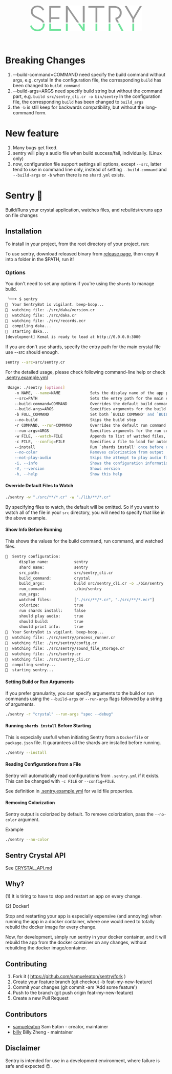<br>
<p align="center">
<img width="350" title="cubbie" alt="cubbie!" src="https://raw.githubusercontent.com/samueleaton/design/master/sentry.png">
</p>
<br>

# Breaking Changes

1. --build-command=COMMAND need specify the build command without args, e.g. crystal
    In the configuration file, the corresponding `build`  has been changed to `build_command`
2. --build-args=ARGS need specify build string but without the command part, e.g. `build src/sentry_cli.cr -o bin/sentry`
   In the configuration file, the corresponding `build`  has been changed to `build_args`
3. the `-b` is still keep for backwards compatibility, but without the long-command form.

# New feature

1. Many bugs get fixed.
2. sentry will play a audio file when build success/fail, individually. (Linux only)
3. now, configuration file support settings all options, except `--src`, latter tend to use in command line only,
   instead of setting `--build-command` and `--build-args` or `-b` when there is no `shard.yml` exists.

# Sentry 🤖

Build/Runs your crystal application, watches files, and rebuilds/reruns app on file changes

## Installation

To install in your project, from the root directory of your project, run:

To use sentry, download released binary from [release page](https://github.com/crystal-china/sentry/releases), then copy it into
a folder in the $PATH, run it!

### Options

You don't need to set any options if you're using the `shards` to manage build.

```bash
 ╰──➤ $ sentry
🤖  Your SentryBot is vigilant. beep-boop...
🤖  watching file: ./src/daka/version.cr
🤖  watching file: ./src/daka.cr
🤖  watching file: ./src/records.ecr
🤖  compiling daka...
🤖  starting daka...
[development] Kemal is ready to lead at http://0.0.0.0:3000
```

If you are don't use shards, specify the entry path for the main crystal file use --src should enough.

```bash
sentry --src=src/sentry.cr
```

For the detailed usage, please check following command-line help or check [.sentry.example.yml](./.sentry.example.yml) 

```bash
 Usage: ./sentry [options]
    -n NAME, --name=NAME             Sets the display name of the app process (default: sentry)
    --src=PATH                       Sets the entry path for the main crystal file inferred from shard.yml (default: src/sentry_cli.cr)
    --build-command=COMMAND          Overrides the default build command (default: crystal)
    --build-args=ARGS                Specifies arguments for the build command (default: build src/sentry_cli.cr -o ./bin/sentry)
    -b FULL_COMMAND                  Set both `BUILD COMMAND' and `BUILD ARGS', for backwards compatibility (default: crystal build src/sentry_cli.cr -o ./bin/sentry)
    --no-build                       Skips the build step
    -r COMMAND, --run=COMMAND        Overrides the default run command inferred from shard.yml (default: ./bin/sentry)
    --run-args=ARGS                  Specifies arguments for the run command, (default: '')
    -w FILE, --watch=FILE            Appends to list of watched files, (will overrides default: ["./src/**/*.cr", "./src/**/*.ecr"])
    -c FILE, --config=FILE           Specifies a file to load for automatic configuration (default: .sentry.yml)
    --install                        Run `shards install' once before running Sentry build and run commands
    --no-color                       Removes colorization from output
    --not-play-audio                 Skips the attempt to play audio file with `aplay' from `alsa-utils' package when building on Linux succeeds or fails
    -i, --info                       Shows the configuration informations
    -V, --version                    Shows version
    -h, --help                       Show this help
```

#### Override Default Files to Watch

```bash
./sentry -w "./src/**/*.cr" -w "./lib/**/*.cr"
```

By specifying files to watch, the default will be omitted. So if you want to watch all of the file in your `src` directory, you will need to specify that like in the above example.

#### Show Info Before Running

This shows the values for the build command, run command, and watched files.

```bash
🤖  Sentry configuration:
      display name:           sentry
      shard name:             sentry
      src_path:               src/sentry_cli.cr
      build_command:          crystal
      build_args:             build src/sentry_cli.cr -o ./bin/sentry
      run_command:            ./bin/sentry
      run_args:
      watched files:          ["./src/**/*.cr", "./src/**/*.ecr"]
      colorize:               true
      run shards install:     false
      should play audio:      true
      should build:           true
      should print info:      true
🤖  Your SentryBot is vigilant. beep-boop...
🤖  watching file: ./src/sentry/process_runner.cr
🤖  watching file: ./src/sentry/config.cr
🤖  watching file: ./src/sentry/sound_file_storage.cr
🤖  watching file: ./src/sentry.cr
🤖  watching file: ./src/sentry_cli.cr
🤖  compiling sentry...
🤖  starting sentry...
```

#### Setting Build or Run Arguments

If you prefer granularity, you can specify arguments to the build or run commands using the `--build-args` or `--run-args` flags followed by a string of arguments.

```bash
./sentry -r "crystal" --run-args "spec --debug"
```

#### Running `shards install` Before Starting

This is especially usefull when initiating Sentry from a `Dockerfile` or `package.json` file. It guarantees all the shards are installed before running.

```bash
./sentry --install
```

#### Reading Configurations from a File

Sentry will automatically read configurations from `.sentry.yml` if it exists. This can be changed with `-c FILE` or `--config=FILE`.

See definition in [.sentry.example.yml](./.sentry.example.yml) for valid file properties.

#### Removing Colorization

Sentry output is colorized by default. To remove colorization, pass the `--no-color` argument.

Example

```bash
./sentry --no-color
```

## Sentry Crystal API

See [CRYSTAL_API.md](./CRYSTAL_API.md)

## Why?

(1) It is tiring to have to stop and restart an app on every change.

(2) Docker!

Stop and restarting your app is especially expensive (and annoying) when running the app in a docker container, where one would need to totally rebuild the docker image for every change.

Now, for development, simply run sentry in your docker container, and it will rebuild the app from the docker container on any changes, without rebuilding the docker image/container.

## Contributing

1. Fork it ( https://github.com/samueleaton/sentry/fork )
2. Create your feature branch (git checkout -b feat-my-new-feature)
3. Commit your changes (git commit -am 'Add some feature')
4. Push to the branch (git push origin feat-my-new-feature)
5. Create a new Pull Request

## Contributors

- [samueleaton](https://github.com/samueleaton) Sam Eaton - creator, maintainer
- [billy](http://github.com/zw963) Billy.Zheng - maintainer

## Disclaimer

Sentry is intended for use in a development environment, where failure is safe and expected 😉.
